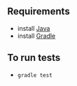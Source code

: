
## Requirements

* install [Java](https://www.java.com/en/download/)
* install [Gradle](https://gradle.org/gradle-download/)

## To run tests

* `gradle test`
